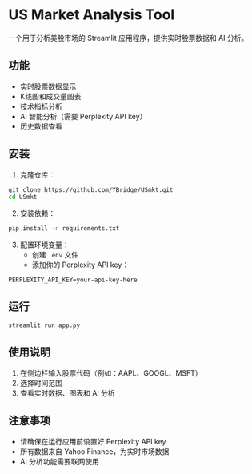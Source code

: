 # US Market Analysis Tool

一个用于分析美股市场的 Streamlit 应用程序，提供实时股票数据和 AI 分析。

## 功能

- 实时股票数据显示
- K线图和成交量图表
- 技术指标分析
- AI 智能分析（需要 Perplexity API key）
- 历史数据查看

## 安装

1. 克隆仓库：
```bash
git clone https://github.com/YBridge/USmkt.git
cd USmkt
```

2. 安装依赖：
```bash
pip install -r requirements.txt
```

3. 配置环境变量：
   - 创建 `.env` 文件
   - 添加你的 Perplexity API key：
```
PERPLEXITY_API_KEY=your-api-key-here
```

## 运行

```bash
streamlit run app.py
```

## 使用说明

1. 在侧边栏输入股票代码（例如：AAPL、GOOGL、MSFT）
2. 选择时间范围
3. 查看实时数据、图表和 AI 分析

## 注意事项

- 请确保在运行应用前设置好 Perplexity API key
- 所有数据来自 Yahoo Finance，为实时市场数据
- AI 分析功能需要联网使用
